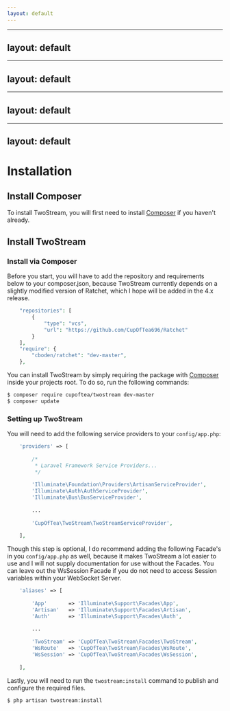 ```yaml
---
layout: default
---
```


---
layout: default
---

---
layout: default
---

---
layout: default
---

---
layout: default
---


# Installation

## Install Composer

To install TwoStream, you will first need to install [Composer][composer] if you haven't already.

## Install TwoStream

### Install via Composer

Before you start, you will have to add the repository and requirements below to your composer.json, because TwoStream currently depends on a slightly modified version of Ratchet, which I hope will be added in the 4.x release.

```php
    "repositories": [
        {
            "type": "vcs",
            "url": "https://github.com/CupOfTea696/Ratchet"
        }
    ],
    "require": {
        "cboden/ratchet": "dev-master",
    },
```

You can install TwoStream by simply requiring the package with [Composer][composer] inside your projects root. To do so, run the following commands:

```bash
$ composer require cupoftea/twostream dev-master
$ composer update
```

### Setting up TwoStream

You will need to add the following service providers to your `config/app.php`:

```php
	'providers' => [
        
		/*
		 * Laravel Framework Service Providers...
		 */
        
        'Illuminate\Foundation\Providers\ArtisanServiceProvider',
        'Illuminate\Auth\AuthServiceProvider',
        'Illuminate\Bus\BusServiceProvider',
        
        ...
        
        'CupOfTea\TwoStream\TwoStreamServiceProvider',
        
	],
```
Though this step is optional, I do recommend adding the following Facade's in you `config/app.php` as well, because it makes TwoStream a lot easier to use and I will not supply documentation for use without the Facades. You can leave out the WsSession Facade if you do not need to access Session variables within your WebSocket Server.

```php
    'aliases' => [
        
		'App'       => 'Illuminate\Support\Facades\App',
		'Artisan'   => 'Illuminate\Support\Facades\Artisan',
		'Auth'      => 'Illuminate\Support\Facades\Auth',
		
		...
		
        'TwoStream' => 'CupOfTea\TwoStream\Facades\TwoStream',
        'WsRoute'   => 'CupOfTea\TwoStream\Facades\WsRoute',
        'WsSession' => 'CupOfTea\TwoStream\Facades\WsSession',
        
	],
```

Lastly, you will need to run the `twostream:install` command to publish and configure the required files.

```bash
$ php artisan twostream:install
```


[composer]: https://getcomposer.org/doc/00-intro.md


